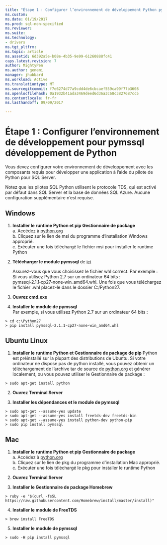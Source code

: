 ```yaml
---
title: "Étape 1 : Configurer l’environnement de développement Python pymssql | Documents Microsoft"
ms.custom: 
ms.date: 01/19/2017
ms.prod: sql-non-specified
ms.reviewer: 
ms.suite: 
ms.technology:
- drivers
ms.tgt_pltfrm: 
ms.topic: article
ms.assetid: 6d392a5e-b08e-4b35-9e99-61260888fc41
caps.latest.revision: 7
author: MightyPen
ms.author: genemi
manager: jhubbard
ms.workload: Active
ms.translationtype: MT
ms.sourcegitcommit: f7e6274d77a9cdd4de6cbcaef559ca99f77b3608
ms.openlocfilehash: 0a1932b41ada3469deed6d36a3c68c3827687cc5
ms.contentlocale: fr-fr
ms.lasthandoff: 09/09/2017

---
```

# <a name="step-1-configure-development-environment-for-pymssql-python-development"></a>Étape 1 : Configurer l’environnement de développement pour pymssql développement de Python
Vous devez configurer votre environnement de développement avec les composants requis pour développer une application à l’aide du pilote de Python pour SQL Server.    
  
Notez que les pilotes SQL Python utilisent le protocole TDS, qui est activé par défaut dans SQL Server et la base de données SQL Azure.  Aucune configuration supplémentaire n’est requise.  
  
## <a name="windows"></a>Windows  
  
1. **Installer le runtime Python et pip Gestionnaire de package**  
a. Accédez à [python.org](https://www.python.org/downloads/)  
b. Cliquez sur le lien de msi du programme d’installation Windows approprié.   
c. Exécuter une fois téléchargé le fichier msi pour installer le runtime Python  
  
2. **Télécharger le module pymssql** de [ici](http://www.lfd.uci.edu/~gohlke/pythonlibs/#pymssql)  
  
    Assurez-vous que vous choisissez le fichier whl correct.  Par exemple : Si vous utilisez Python 2.7 sur un ordinateur 64 bits : pymssql‑2.1.1‑cp27‑none‑win_amd64.whl. Une fois que vous téléchargez le fichier .whl placez-le dans le dossier C:/Python27.  
      
3. **Ouvrez cmd.exe**  
  
4. **Installer le module de pymssql**     
    Par exemple, si vous utilisez Python 2.7 sur un ordinateur 64 bits :  
```  
> cd c:\Python27  
> pip install pymssql‑2.1.1‑cp27‑none‑win_amd64.whl  
```  
  
## <a name="ubuntu-linux"></a>Ubuntu Linux  
  
1. **Installer le runtime Python et Gestionnaire de package de pip** Python est préinstallé sur la plupart des distributions de Ubuntu.  Si votre ordinateur ne dispose pas de python installé, vous pouvez obtenir un téléchargement de l’archive tar de source de [python.org](https://www.python.org/downloads/) et générer localement, ou vous pouvez utiliser le Gestionnaire de package :  
```  
> sudo apt-get install python   
```  
  
2.  **Ouvrez Terminal Server**  
  
3.  **Installer les dépendances et le module de pymssql**  
```  
> sudo apt-get --assume-yes update  
> sudo apt-get --assume-yes install freetds-dev freetds-bin  
> sudo apt-get --assume-yes install python-dev python-pip  
> sudo pip install pymssql  
```  
  
## <a name="mac"></a>Mac  
  
1. **Installer le runtime Python et pip Gestionnaire de package**  
a. Accédez à [python.org](https://www.python.org/downloads/)  
b. Cliquez sur le lien de pkg du programme d’installation Mac approprié.   
c. Exécuter une fois téléchargé le pkg pour installer le runtime Python  
  
2.  **Ouvrez Terminal Server**  
  
3. **Installer le Gestionnaire de package Homebrew**  
```  
> ruby -e "$(curl -fsSL https://raw.githubusercontent.com/Homebrew/install/master/install)"  
```  
  
4.  **Installer le module de FreeTDS**  
```  
> brew install FreeTDS  
```  
  
5.  **Installer le module de pymssql**  
```  
> sudo -H pip install pymssql  
```

